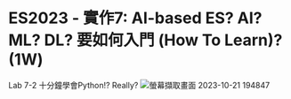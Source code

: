 # ES2023 - 實作7: AI-based ES? AI? ML? DL? 要如何入門 (How To Learn)? (1W)

Lab 7-2 十分鐘學會Python!? Really?
![螢幕擷取畫面 2023-10-21 194847](https://github.com/knnv5h/ES-Fall2023/assets/43922704/681dfaf9-44da-4fd7-b393-04ddc51dbcca)


